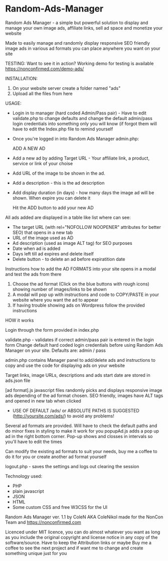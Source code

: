 # Random-Ads-Manager
Random Ads Manager - a simple but powerful solution to display and manage your own image ads, 
affiliate links, sell ad space and monetize your website

Made to easily manage and randomly display responsive SEO friendly image ads in various ad formats 
you can place anywhere you want on your site

TESTING:
Want to see it in action?
Working demo for testing is available https://nonconfirmed.com/demo-ads/


INSTALLATION:
1. On your website server create a folder named "ads"
2. Upload all the files from here


USAGE:

- Login in to manager (hard coded Admin/Pass pair) - Have to edit validate.php to change defaults
  and change the default admin/pass login credentials into something only you will know
  (if forgot them will have to edit the Index.php file to remind yourself
- Once you're logged in into Random Ads Manager admin.php:
  
    
  ADD A NEW AD
  
- Add a new ad by adding Target URL - Your affiliate link, a product, service or link of your choise
- Add URL of the image to be shown in the ad.
- Add a description - this is the ad description
- Add display duration (in days) - how many days the image ad will be shown. When expire you can delete it

  Hit the ADD button to add your new AD
  

All ads added are displayed in a table like list where can see:

- The target URL (with rel="NOFOLLOW NOOPENER" attributes for better SEO) that opens in a new tab
- URL of the image used as AD
- Ad description (used as image ALT tag) for SEO purposes
- Date when ad is added
- Days left till ad expires and delete itself
- Delete button - to delete an ad before expiratition date


Instructions how to add the AD FORMATS into your site opens in a modal and test the ads from there

1. Choose the ad format (Click on the blue buttons with rough icons) showing number of images/links to be shown
2. A modal will pop up with instructions and code to COPY/PASTE in your website where you want the ad to appear
3. If having trouble showing ads on Wordpress follow the provided instructions


HOW it works

Login through the form provided in index.php 

validate.php - validates if correct admin/pass pair is entered in the login form
Change default hard coded login credentials before using Random Ads Manager on your site. Defaults are: admin / pass

admin.php contains Manager panel to add/delete ads and instructions to copy and use the code for displaying ads on your website

Target links, image URLs, descriptions and ads start date are stored in ads.json file

[ad format].js javascript files randomly picks and displays responsive image ads depending of the ad format chosen. SEO friendly,
images have ALT tags and opened in new tab when clicked

  - USE OF DEFAULT /ads/ or ABSOLUTE PATHS IS SUGGESTED (http://yoursite.com/ads/) to avoid any problems!

Several ad formats are provided. Will have to check the default paths and do minor fixes in styling to make it work for you
popupAd.js adds a pop up ad in the right bottom corner. Pop-up shows and closses in intervals so you'll have to edit the times

Can modify the existing ad formats to suit your needs, buy me a coffee to do it for you or create another ad format yourself

logout.php - saves the settings and logs out clearing the session


Technology used:
- PHP
- plain javascript
- JSON
- HTML
- Some custom CSS and free W3CSS for the UI
  

Random Ads Manager ver. 1.1 by ColeN AKA ColeNikol made for the NonCon Team and https://nonconfirmed.com

Licenced under MIT licence, you can do almost whatever you want as long as you include the original copyright 
and license notice in any copy of the software/source. Have to keep the Attribution links or maybe
Buy me a coffee to see the next project and if want me to change and create something unique just for you
